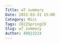 ```yaml
---
Title: w7 summary
Date: 2022-03-31 15:00
Category: Misc
Tags: 2022SpringCD
Slug: w7_summary
Author: 40923224
---
```



<!-- PELICAN_END_SUMMARY -->

